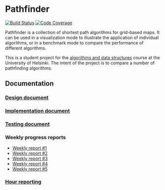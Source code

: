 # Pathfinder

[![Build Status](https://travis-ci.com/mriekkin/pathfinder.svg?token=ezJZa5spPprq15TfcPVq&branch=master)](https://travis-ci.com/mriekkin/pathfinder)
[![Code Coverage](https://codecov.io/gh/mriekkin/pathfinder/branch/master/graph/badge.svg?token=5GzNuxwBS8)](https://codecov.io/gh/mriekkin/pathfinder)

Pathfinder is a collection of shortest path algorithms for grid-based maps. It can be used in a visualization mode to illustrate the application of individual algorithms, or in a benchmark mode to compare the performance of different algorithms.

This is a student project for the [algorithms and data structures](https://github.com/TiraLabra/2018_loppu/wiki) course at the University of Helsinki. The intent of the project is to compare a number of pathfinding algorithms.

## Documentation

### [Design document](https://github.com/mriekkin/pathfinder/blob/master/doc/Design_document.md)
### [Implementation document](https://github.com/mriekkin/pathfinder/blob/master/doc/Implementation_document.md)
### [Testing document](https://github.com/mriekkin/pathfinder/blob/master/doc/Testing_document.md)

### Weekly progress reports

* [Weekly report #1](https://github.com/mriekkin/pathfinder/blob/master/doc/Weekly_report_1.md)
* [Weekly report #2](https://github.com/mriekkin/pathfinder/blob/master/doc/Weekly_report_2.md)
* [Weekly report #3](https://github.com/mriekkin/pathfinder/blob/master/doc/Weekly_report_3.md)
* [Weekly report #4](https://github.com/mriekkin/pathfinder/blob/master/doc/Weekly_report_4.md)
* [Weekly report #5](https://github.com/mriekkin/pathfinder/blob/master/doc/Weekly_report_5.md)

### [Hour reporting](https://github.com/mriekkin/pathfinder/blob/master/doc/Hour_reporting.md)
